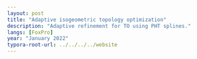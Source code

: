 ```yaml
---
layout: post
title: "Adaptive isogeometric topology optimization"
description: "Adaptive refinement for TO using PHT splines."
langs: [FoxPro]
year: "January 2022"
typora-root-url: ../../../../website
---
```



